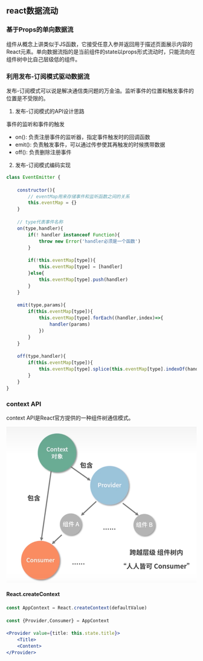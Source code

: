 ## react数据流动

### 基于Props的单向数据流

组件从概念上讲类似于JS函数，它接受任意入参并返回用于描述页面展示内容的React元素。单向数据流指的是当前组件的state以props形式流动时，只能流向在组件树中比自己层级低的组件。

### 利用发布-订阅模式驱动数据流

发布-订阅模式可以说是解决通信类问题的万金油。监听事件的位置和触发事件的位置是不受限的。

1. 发布-订阅模式的API设计思路
   
事件的监听和事件的触发

* on(): 负责注册事件的监听器，指定事件触发时的回调函数
* emit(): 负责触发事件，可以通过传参使其再触发的时候携带数据
* off(): 负责删除注册事件

2. 发布-订阅模式编码实现

```js
class EventEmitter {

    constructor(){
        // eventMap用来存储事件和监听函数之间的关系
        this.eventMap = {}
    }

    // type代表事件名称
    on(type,handler){
        if(! handler instanceof Function){
            throw new Error('handler必须是一个函数')
        }

        if(!this.eventMap[type]){
            this.eventMap[type] = [handler]
        }else{
            this.eventMap[type].push(handler)
        }
    }

    emit(type,params){
        if(this.eventMap[type]){
            this.eventMap[type].forEach((handler,index)=>{
                handler(params)
            })
        }
    }

    off(type,handler){
        if(this.eventMap[type]){
            this.eventMap[type].splice(this.eventMap[type].indexOf(handler),0,1)
        }
    }
}
```

### context API
context API是React官方提供的一种组件树通信模式。

![context](./img3.PNG)

#### React.createContext
```jsx
const AppContext = React.createContext(defaultValue)

const {Provider,Consumer} = AppContext

<Provider value={title: this.state.title}>
    <Title>
    <Content>
</Provider>
```


